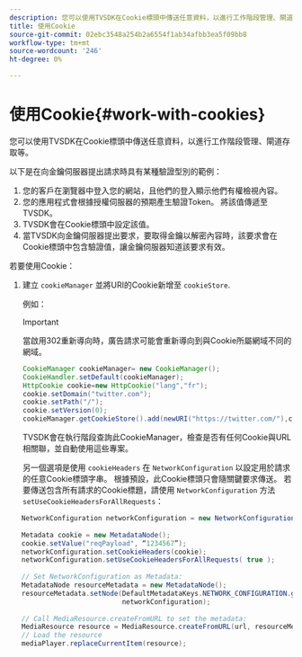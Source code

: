 ```yaml
---
description: 您可以使用TVSDK在Cookie標頭中傳送任意資料，以進行工作階段管理、閘道存取等。
title: 使用Cookie
source-git-commit: 02ebc3548a254b2a6554f1ab34afbb3ea5f09bb8
workflow-type: tm+mt
source-wordcount: '246'
ht-degree: 0%

---
```


# 使用Cookie{#work-with-cookies}

您可以使用TVSDK在Cookie標頭中傳送任意資料，以進行工作階段管理、閘道存取等。

以下是在向金鑰伺服器提出請求時具有某種驗證型別的範例：

1. 您的客戶在瀏覽器中登入您的網站，且他們的登入顯示他們有權檢視內容。
1. 您的應用程式會根據授權伺服器的預期產生驗證Token。 將該值傳遞至TVSDK。
1. TVSDK會在Cookie標頭中設定該值。
1. 當TVSDK向金鑰伺服器提出要求，要取得金鑰以解密內容時，該要求會在Cookie標頭中包含驗證值，讓金鑰伺服器知道該要求有效。

若要使用Cookie：

1. 建立 `cookieManager` 並將URI的Cookie新增至 `cookieStore`.

   例如：

   >[!IMPORTANT]
   >
   >當啟用302重新導向時，廣告請求可能會重新導向到與Cookie所屬網域不同的網域。

   ```java
   CookieManager cookieManager= new CookieManager(); 
   CookieHandler.setDefault(cookieManager);  
   HttpCookie cookie=new HttpCookie("lang","fr"); 
   cookie.setDomain("twitter.com");  
   cookie.setPath("/"); 
   cookie.setVersion(0); 
   cookieManager.getCookieStore().add(newURI("https://twitter.com/"),cookie);
   ```

   TVSDK會在執行階段查詢此CookieManager，檢查是否有任何Cookie與URL相關聯，並自動使用這些專案。

   另一個選項是使用 `cookieHeaders` 在 `NetworkConfiguration` 以設定用於請求的任意Cookie標頭字串。 根據預設，此Cookie標頭只會隨關鍵要求傳送。 若要傳送包含所有請求的Cookie標題，請使用 `NetworkConfiguration` 方法 `setUseCookieHeadersForAllRequests`：

```java
   NetworkConfiguration networkConfiguration = new NetworkConfiguration(); 
    
   Metadata cookie = new MetadataNode(); 
   cookie.setValue("reqPayload", “1234567”); 
   networkConfiguration.setCookieHeaders(cookie); 
   networkConfiguration.setUseCookieHeadersForAllRequests( true ); 
    
   // Set NetworkConfiguration as Metadata:                                                                   
   MetadataNode resourceMetadata = new MetadataNode(); 
   resourceMetadata.setNode(DefaultMetadataKeys.NETWORK_CONFIGURATION.getValue(),  
                            networkConfiguration); 
    
   // Call MediaResource.createFromURL to set the metadata: 
   MediaResource resource = MediaResource.createFromURL(url, resourceMetadata); 
   // Load the resource 
   mediaPlayer.replaceCurrentItem(resource);
```

